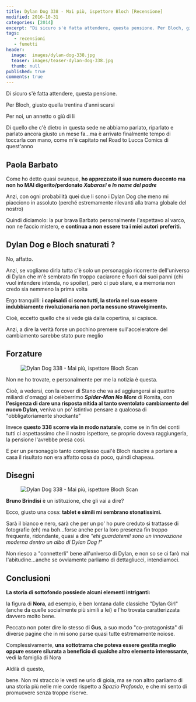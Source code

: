 ```yaml
---
title: Dylan Dog 338 - Mai più, ispettore Bloch [Recensione]
modified: 2016-10-31
categories: [2014]
excerpt: "Di sicuro s'è fatta attendere, questa pensione. Per Bloch, giusto quella trentina d'anni scarsi. Per noi, un annetto o giù di li...."
tags: 
   - recensioni
   - fumetti
header:  
  image:  images/dylan-dog-338.jpg
  teaser: images/teaser-dylan-dog-338.jpg
  thumb: null
published: true
comments: true
---
```


Di sicuro s'è fatta attendere, questa pensione.

Per Bloch, giusto quella trentina d'anni scarsi

Per noi, un annetto o giù di li

Di quello che c'è dietro in questa sede ne abbiamo parlato, riparlato e parlato ancora giusto un mese fa...ma è arrivato finalmente tempo di toccarla con mano, come m'è capitato nel Road to Lucca Comics di quest'anno

## Paola Barbato

Come ho detto quasi ovunque, **ho apprezzato il suo numero duecento ma non ho MAI digerito/perdonato _Xabaras!_ e _In nome del padre_**

Anzi, con ogni probabilità quei due li sono i Dylan Dog che meno mi piacciono in assoluto (perché estremamente rilevanti alla trama globale del nostro)

Quindi diciamolo: la pur brava Barbato personalmente l'aspettavo al varco, non ne faccio mistero, e **continua a non essere tra i miei autori preferiti.**

## Dylan Dog e Bloch snaturati ?

No, affatto.

Anzi, se vogliamo dirla tutta c'è solo un personaggio ricorrente dell'universo di Dylan che m'è sembrato fin troppo caciarone e fuori dai suoi panni (chi vuol intendere intenda, no spoiler), però ci può stare, e a memoria non credo sia nemmeno la prima volta

Ergo tranquilli: **i capisaldi ci sono tutti, la storia nel suo essere indubbiamente rivoluzionaria non porta nessuno stravolgimento.**

Cioè, eccetto quello che si vede già dalla copertina, si capisce.

Anzi, a dire la verità forse un pochino premere sull'acceleratore del cambiamento sarebbe stato pure meglio

## Forzature

<figure>
<img src="http://2.bp.blogspot.com/-C7LjAYDoqo4/VFcpgal-vlI/AAAAAAAAKzs/hAxPqNcKcOI/s1600/bloch.jpg" alt="Dylan Dog 338 - Mai più, ispettore Bloch Scan">
</figure>

Non ne ho trovate, e personalmente per me la notizia è questa.

Cioè, a vedersi, con la cover di Stano che va ad aggiungersi ai quattro miliardi d'omaggi al celeberrimo **_Spider-Man No More_** di Romita, con **l'esigenza di dare una risposta nitida al tanto sventolato cambiamento del nuovo Dylan**, veniva un po' istintivo pensare a qualcosa di "obbligatoriamente shockante"

Invece **questo 338 scorre via in modo naturale**, come se in fin dei conti tutti ci aspettassimo che il nostro ispettore, se proprio doveva raggiungerla, la pensione l'avrebbe presa così.

E per un personaggio tanto complesso qual'è Bloch riuscire a portare a casa il risultato non era affatto cosa da poco, quindi chapeau.

## Disegni
<figure>
<img src='http://3.bp.blogspot.com/-8FmsC-3dq4I/VFcotUeGqoI/AAAAAAAAKzk/b41ZkShTGhQ/s1600/bloch211.jpg' alt='Dylan Dog 338 - Mai più, ispettore Bloch Scan'>
</figure>

**Bruno Brindisi** è un istituzione, che gli vai a dire?

Ecco, giusto una cosa: **tablet e simili mi sembrano stonatissimi.** 

Sarà il bianco e nero, sarà che per un po' ho pure creduto si trattasse di fotografie (eh) ma boh...forse anche per la loro presenza fin troppo frequente, ridondante, quasi a dire _"ehi guardatemi! sono un innovazione moderna dentro un albo di Dylan Dog !"_

Non riesco a "connetterli" bene all'universo di Dylan, e non so se ci farò mai l'abitudine...anche se ovviamente parliamo di dettagliucci, intendiamoci.

## Conclusioni

**La storia di sottofondo possiede alcuni elementi intriganti:**

la figura di **Nora**, ad esempio, è ben lontana dalle classiche "Dylan Girl" (anche da quelle socialmente più simili a lei) e l'ho trovata caratterizzata davvero molto bene.

Peccato non poter dire lo stesso di **Gus**, a suo modo "co-protagonista" di diverse pagine che in mi sono parse quasi tutte estremamente noiose.

Complessivamente, **una sottotrama che poteva essere gestita meglio oppure essere silurata a beneficio di qualche altro elemento interessante**, vedi la famiglia di Nora

Aldilà di questo, 

bene. Non mi straccio le vesti ne urlo di gioia, ma se non altro parliamo di una storia più nelle mie corde rispetto a _Spazio Profondo_, e che mi sento di promuovere senza troppe riserve. 